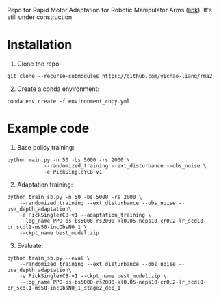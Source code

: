 Repo for Rapid Motor Adaptation for Robotic Manipulator Arms ([link](https://arxiv.org/abs/2312.04670)). It's still under construction.

# Installation
1. Clone the repo:
```
git clone --recurse-submodules https://github.com/yichao-liang/rma2
```

2. Create a conda environment:
```
conda env create -f environment_copy.yml
```

# Example code
1. Base policy training:
```
python main.py -n 50 -bs 5000 -rs 2000 \
            --randomized_training --ext_disturbance --obs_noise \
            -e PickSingleYCB-v1 
```

2. Adaptation training:
```
python train_sb.py -n 50 -bs 5000 -rs 2000 \
    --randomized_training --ext_disturbance --obs_noise --use_depth_adaptation\
    -e PickSingleYCB-v1 --adaptation_training \
    --log_name PPO-ps-bs5000-rs2000-kl0.05-neps10-cr0.2-lr_scdl0-cr_scdl1-ms50-incObsN0_1 \
    --ckpt_name best_model.zip
```

3. Evaluate:
```
python train_sb.py --eval \
    --randomized_training --ext_disturbance --obs_noise --use_depth_adaptation\
    -e PickSingleYCB-v1 --ckpt_name best_model.zip \
    --log_name PPO-ps-bs5000-rs2000-kl0.05-neps10-cr0.2-lr_scdl0-cr_scdl1-ms50-incObsN0_1_stage2_dep_1
```
